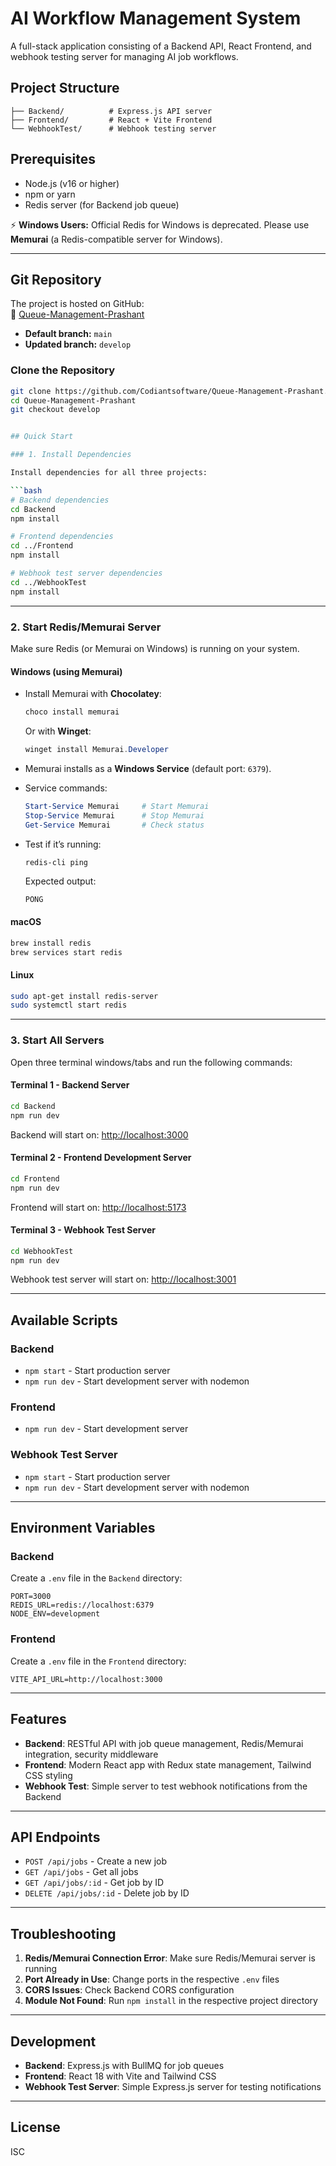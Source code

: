 # AI Workflow Management System

A full-stack application consisting of a Backend API, React Frontend, and webhook testing server for managing AI job workflows.

## Project Structure

```
├── Backend/          # Express.js API server
├── Frontend/         # React + Vite Frontend
└── WebhookTest/      # Webhook testing server
```

## Prerequisites

- Node.js (v16 or higher)  
- npm or yarn  
- Redis server (for Backend job queue)  

⚡ **Windows Users:** Official Redis for Windows is deprecated. Please use **Memurai** (a Redis-compatible server for Windows).

---

## Git Repository

The project is hosted on GitHub:  
🔗 [Queue-Management-Prashant](https://github.com/Codiantsoftware/Queue-Management-Prashant.git)  

- **Default branch:** `main` 
- **Updated branch:** `develop` 

### Clone the Repository
```bash
git clone https://github.com/Codiantsoftware/Queue-Management-Prashant.git
cd Queue-Management-Prashant
git checkout develop


## Quick Start

### 1. Install Dependencies

Install dependencies for all three projects:

```bash
# Backend dependencies
cd Backend
npm install

# Frontend dependencies
cd ../Frontend
npm install

# Webhook test server dependencies
cd ../WebhookTest
npm install
```

---

### 2. Start Redis/Memurai Server

Make sure Redis (or Memurai on Windows) is running on your system.  

#### **Windows (using Memurai)**

- Install Memurai with **Chocolatey**:
  ```powershell
  choco install memurai
  ```

  Or with **Winget**:
  ```powershell
  winget install Memurai.Developer
  ```

- Memurai installs as a **Windows Service** (default port: `6379`).  
- Service commands:
  ```powershell
  Start-Service Memurai     # Start Memurai
  Stop-Service Memurai      # Stop Memurai
  Get-Service Memurai       # Check status
  ```

- Test if it’s running:
  ```powershell
  redis-cli ping
  ```
  Expected output:
  ```
  PONG
  ```

#### **macOS**
```bash
brew install redis
brew services start redis
```

#### **Linux**
```bash
sudo apt-get install redis-server
sudo systemctl start redis
```

---

### 3. Start All Servers

Open three terminal windows/tabs and run the following commands:

#### Terminal 1 - Backend Server
```bash
cd Backend
npm run dev
```
Backend will start on: [http://localhost:3000](http://localhost:3000)

#### Terminal 2 - Frontend Development Server
```bash
cd Frontend
npm run dev
```
Frontend will start on: [http://localhost:5173](http://localhost:5173)

#### Terminal 3 - Webhook Test Server
```bash
cd WebhookTest
npm run dev
```
Webhook test server will start on: [http://localhost:3001](http://localhost:3001)

---

## Available Scripts

### Backend
- `npm start` - Start production server  
- `npm run dev` - Start development server with nodemon  

### Frontend
- `npm run dev` - Start development server  

### Webhook Test Server
- `npm start` - Start production server  
- `npm run dev` - Start development server with nodemon  

---

## Environment Variables

### Backend
Create a `.env` file in the `Backend` directory:

```env
PORT=3000
REDIS_URL=redis://localhost:6379
NODE_ENV=development
```

### Frontend
Create a `.env` file in the `Frontend` directory:

```env
VITE_API_URL=http://localhost:3000
```

---

## Features

- **Backend**: RESTful API with job queue management, Redis/Memurai integration, security middleware  
- **Frontend**: Modern React app with Redux state management, Tailwind CSS styling  
- **Webhook Test**: Simple server to test webhook notifications from the Backend  

---

## API Endpoints

- `POST /api/jobs` - Create a new job  
- `GET /api/jobs` - Get all jobs  
- `GET /api/jobs/:id` - Get job by ID  
- `DELETE /api/jobs/:id` - Delete job by ID  

---

## Troubleshooting

1. **Redis/Memurai Connection Error**: Make sure Redis/Memurai server is running  
2. **Port Already in Use**: Change ports in the respective `.env` files  
3. **CORS Issues**: Check Backend CORS configuration  
4. **Module Not Found**: Run `npm install` in the respective project directory  

---

## Development

- **Backend**: Express.js with BullMQ for job queues  
- **Frontend**: React 18 with Vite and Tailwind CSS  
- **Webhook Test Server**: Simple Express.js server for testing notifications  

---

## License

ISC

